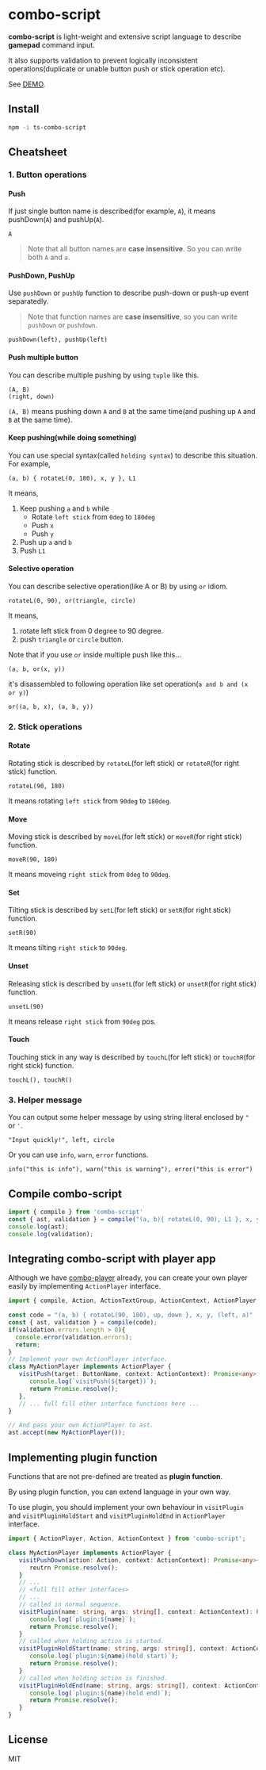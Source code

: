 # combo-script

**combo-script** is light-weight and extensive script language to describe **gamepad** command input.

It also supports validation to prevent logically inconsistent operations(duplicate or unable button push or stick operation etc).

See [DEMO](https://tategakibunko.github.io/combo-player/).

## Install

```bash
npm -i ts-combo-script
```

## Cheatsheet

### 1. Button operations

#### Push

If just single button name is described(for example, `A`), it means pushDown(`A`) and pushUp(`A`).

```
A
```

> Note that all button names are **case insensitive**. So you can write both `A` and `a`.

#### PushDown, PushUp

Use `pushDown` or `pushUp` function to describe push-down or push-up event  separatedly.

> Note that function names are **case insensitive**, so you can write `pushDown` or `pushdown`.

```
pushDown(left), pushUp(left)
```

#### Push multiple button

You can describe multiple pushing by using `tuple` like this.

```
(A, B)
(right, down)
```

`(A, B)` means pushing down `A` and `B` at the same time(and pushing up `A` and `B` at the same time).

#### Keep pushing(while doing something)

You can use special syntax(called `holding syntax`) to describe this situation. For example,

```
(a, b) { rotateL(0, 180), x, y }, L1
```

It means,

1. Keep pushing `a` and `b` while
   - Rotate `left stick` from `0deg` to `180deg`
   - Push `x`
   - Push `y`
2. Push up `a` and `b`
3. Push `L1`

#### Selective operation

You can describe selective operation(like A or B) by using `or` idiom.

```
rotateL(0, 90), or(triangle, circle)
```

It means,

1. rotate left stick from 0 degree to 90 degree.
2. push `triangle` or `circle` button.

Note that if you use `or` inside multiple push like this...

```
(a, b, or(x, y))
```

it's disassembled to following operation like set operation(`a and b and (x or y)`)

```
or((a, b, x), (a, b, y))
```

### 2. Stick operations

#### Rotate

Rotating stick is described by `rotateL`(for left stick) or `rotateR`(for right stick) function.

```
rotateL(90, 180)
```

It means rotating `left stick`  from `90deg` to `180deg`.

#### Move

Moving stick is described by `moveL`(for left stick) or `moveR`(for right stick) function.

```
moveR(90, 180)
```

It means moveing `right stick` from `0deg` to `90deg`.

#### Set

Tilting stick is described by `setL`(for left stick) or `setR`(for right stick) function.

```
setR(90)
```

It means tilting `right stick` to `90deg`.

#### Unset

Releasing stick is described by `unsetL`(for left stick) or `unsetR`(for right stick) function.

```
unsetL(90)
```

It means release `right stick` from `90deg` pos.

#### Touch

Touching stick in any way is described by `touchL`(for left stick) or `touchR`(for right stick) function.

```
touchL(), touchR()
```



### 3. Helper message

You can output some helper message by using string literal enclosed by `" `  or  `'`.

```
"Input quickly!", left, circle
```

Or you can use `info`, `warn`, `error` functions.

```
info("this is info"), warn("this is warning"), error("this is error")
```



## Compile combo-script

```typescript
import { compile } from 'combo-script'
const { ast, validation } = compile("(a, b){ rotateL(0, 90), L1 }, x, y");
console.log(ast);
console.log(validation);
```



## Integrating combo-script with player app

Although we have [combo-player](https://github.com/tategakibunko/combo-player) already, you can create your own player easily by implementing `ActionPlayer` interface.

```typescript
import { compile, Action, ActionTextGroup, ActionContext, ActionPlayer, ButtonName, StickName } from 'combo-script';

const code = "(a, b) { rotateL(90, 180), up, down }, x, y, (left, a)"
const { ast, validation } = compile(code);
if(validation.errors.length > 0){
  console.error(validation.errors);
  return;
}
// Implement your own ActionPlayer interface.
class MyActionPlayer implements ActionPlayer {
   visitPush(target: ButtonName, context: ActionContext): Promise<any> {
      console.log(`visitPush(${target})`);
      return Promise.resolve();
   },
   // ... full fill other interface functions here ...
}

// And pass your own ActionPlayer to ast.
ast.accept(new MyActionPlayer());
```



## Implementing plugin function

Functions that are not pre-defined are treated as **plugin function**.

By using plugin function, you can extend language in your own way.

To use plugin, you should implement your own behaviour in `visitPlugin` and `visitPluginHoldStart` and `visitPluginHoldEnd` in `ActionPlayer` interface.

```typescript
import { ActionPlayer, Action, ActionContext } from 'combo-script';

class MyActionPlayer implements ActionPlayer {
   visitPushDown(action: Action, context: ActionContext): Promise<any>{
      reutrn Promise.resolve();
   }
   // ...
   // <full fill other interfaces>
   // ...
   // called in normal sequence.   
   visitPlugin(name: string, args: string[], context: ActionContext): Promise<any> {
      console.log(`plugin:${name}`);
      return Promise.resolve();
   }
   // called when holding action is started.
   visitPluginHoldStart(name: string, args: string[], context: ActionContext): Promise<any> {
      console.log(`plugin:${name}(hold start)`);
      return Promise.resolve();
   }
   // called when holding action is finished.
   visitPluginHoldEnd(name: string, args: string[], context: ActionContext): Promise<any> {
      console.log(`plugin:${name}(hold end)`);
      return Promise.resolve();
   }
}
```



## License

MIT





